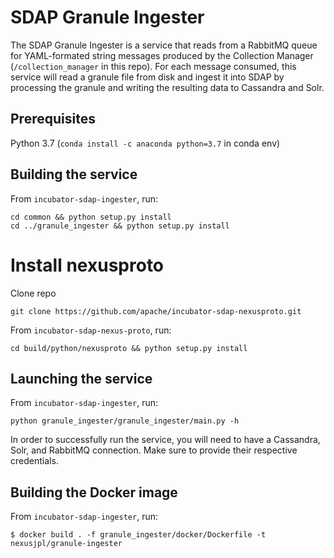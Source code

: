 # SDAP Granule Ingester

The SDAP Granule Ingester is a service that reads from a RabbitMQ queue for
YAML-formated string messages produced by the Collection Manager (`/collection_manager` 
in this repo). For each message consumed, this service will read a granule file from
disk and ingest it into SDAP by processing the granule and writing the resulting
data to Cassandra and Solr.


## Prerequisites

Python 3.7 (```conda install -c anaconda python=3.7``` in conda env)

## Building the service
From `incubator-sdap-ingester`, run:

    cd common && python setup.py install
    cd ../granule_ingester && python setup.py install

# Install nexusproto

Clone repo

    git clone https://github.com/apache/incubator-sdap-nexusproto.git

From `incubator-sdap-nexus-proto`, run:

    cd build/python/nexusproto && python setup.py install
    
## Launching the service
From `incubator-sdap-ingester`, run:

    python granule_ingester/granule_ingester/main.py -h

In order to successfully run the service, you will need to have a Cassandra, 
Solr, and RabbitMQ connection. Make sure to provide their respective credentials.

## Building the Docker image
From `incubator-sdap-ingester`, run:

    $ docker build . -f granule_ingester/docker/Dockerfile -t nexusjpl/granule-ingester

